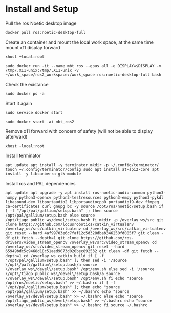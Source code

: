 # Install and Setup
Pull the ros Noetic desktop image

`
docker pull ros:noetic-desktop-full
`

Create an container and mount the local work space, at the same time mount x11 display forward

`
xhost +local:root
`

`
sudo docker run -it --name mbt_ros --gpus all -e DISPLAY=$DISPLAY -v /tmp/.X11-unix:/tmp/.X11-unix -v ~/work_space/ros2_workspace:/work_space ros:noetic-desktop-full bash
`

Check the existance

`
sudo docker ps -a
`

Start it again

`
sudo service docker start
`

`
sudo docker start -ai mbt_ros2
`

Remove x11 forward with concern of safety (will not be able to display afterward)

`
xhost -local:root
`

Install terminator

`
apt update
apt install -y terminator
mkdir -p ~/.config/terminator/
touch ~/.config/terminator/config
sudo apt install at-spi2-core
apt install -y libcanberra-gtk-module
`

Install ros and PAL dependencies

`
apt update
apt upgrade -y
apt install ros-noetic-audio-common python3-numpy python3-opencv python3-testresources python3-empy python3-pykdl libasound-dev libportaudio2 libportaudiocpp0 portaudio19-dev ffmpeg ca-certificates curl gnupg bc -y
source /opt/ros/noetic/setup.bash
if [ -f "/opt/pal/gallium/setup.bash" ]; then
    source /opt/pal/gallium/setup.bash
else
    source /opt/tiago_public_ws/devel/setup.bash
fi
mkdir -p /overlay_ws/src
git clone https://github.com/locusrobotics/catkin_virtualenv /overlay_ws/src/catkin_virtualenv
cd /overlay_ws/src/catkin_virtualenv
git reset --hard 4af99703e6c7faf12c5d328dbab346250fd085f7
git clean -df
git fetch --depth=1
git clone https://github.com/ros-drivers/video_stream_opencv /overlay_ws/src/video_stream_opencv
cd /overlay_ws/src/video_stream_opencv
git reset --hard 65949bdc5c9468d18c51aed9073d020bec892532
git clean -df
git fetch --depth=1
cd /overlay_ws
catkin build
if [ -f "/opt/pal/gallium/setup.bash" ]; then
    sed -i '/source \/opt\/pal\/gallium\/setup.bash/a source \/overlay_ws\/devel\/setup.bash' /opt/env.sh
else
    sed -i '/source \/opt\/tiago_public_ws\/devel\/setup.bash/a source \/overlay_ws\/devel\/setup.bash' /opt/env.sh
fi
echo "source /opt/ros/noetic/setup.bash" >> ~/.bashrc
if [ -f "/opt/pal/gallium/setup.bash" ]; then
    echo "source /opt/pal/gallium/setup.bash" >> ~/.bashrc
    echo "source /overlay_ws/devel/setup.bash" >> ~/.bashrc
else
    echo "source /opt/tiago_public_ws/devel/setup.bash" >> ~/.bashrc
    echo "source /overlay_ws/devel/setup.bash" >> ~/.bashrc
fi
source ~/.bashrc
`

